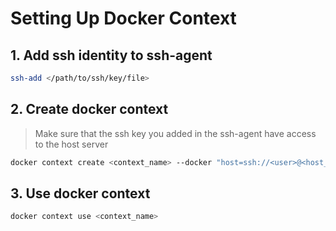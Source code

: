 # Setting Up Docker Context

## 1. Add ssh identity to ssh-agent

```bash
ssh-add </path/to/ssh/key/file>
```

## 2. Create docker context

> Make sure that the ssh key you added in the ssh-agent have access to the host server

```bash
docker context create <context_name> --docker "host=ssh://<user>@<host_server>"
```

## 3. Use docker context

```bash
docker context use <context_name>
```
